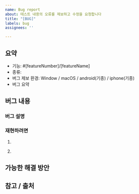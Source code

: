 ```yaml
---
name: Bug report
about: 테스트 내용의 오류를 제보하고 수정을 요청합니다
title: "[BUG]"
labels: bug
assignees: ''

---
```


## 요약
- 기능: #[featureNumber]/[featureName]
- 종류: 
- 버그 제보 환경: Window / macOS / android(기종) / iphone(기종)
- 버그 요약

## 버그 내용
### 버그 설명

### 재현하려면
1. ~~~
2. ~~~

## 가능한 해결 방안

## 참고 / 출처
